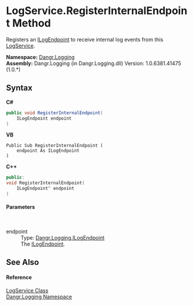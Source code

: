 # LogService.RegisterInternalEndpoint Method 
 

Registers an <a href="T_Dangr_Logging_ILogEndpoint">ILogEndpoint</a> to receive internal log events from this <a href="T_Dangr_Logging_LogService">LogService</a>.

**Namespace:**&nbsp;<a href="N_Dangr_Logging">Dangr.Logging</a><br />**Assembly:**&nbsp;Dangr.Logging (in Dangr.Logging.dll) Version: 1.0.6381.41475 (1.0.*)

## Syntax

**C#**<br />
``` C#
public void RegisterInternalEndpoint(
	ILogEndpoint endpoint
)
```

**VB**<br />
``` VB
Public Sub RegisterInternalEndpoint ( 
	endpoint As ILogEndpoint
)
```

**C++**<br />
``` C++
public:
void RegisterInternalEndpoint(
	ILogEndpoint^ endpoint
)
```


#### Parameters
&nbsp;<dl><dt>endpoint</dt><dd>Type: <a href="T_Dangr_Logging_ILogEndpoint">Dangr.Logging.ILogEndpoint</a><br />The <a href="T_Dangr_Logging_ILogEndpoint">ILogEndpoint</a>.</dd></dl>

## See Also


#### Reference
<a href="T_Dangr_Logging_LogService">LogService Class</a><br /><a href="N_Dangr_Logging">Dangr.Logging Namespace</a><br />